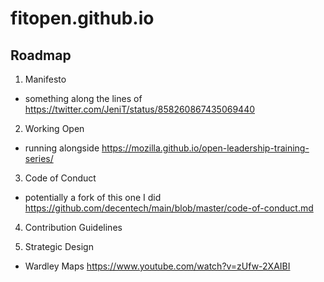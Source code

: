 # fitopen.github.io

## Roadmap
1. Manifesto
  - something along the lines of https://twitter.com/JeniT/status/858260867435069440

2. Working Open
  - running alongside https://mozilla.github.io/open-leadership-training-series/

3. Code of Conduct
  - potentially a fork of this one I did https://github.com/decentech/main/blob/master/code-of-conduct.md

4. Contribution Guidelines

5. Strategic Design
  - Wardley Maps https://www.youtube.com/watch?v=zUfw-2XAIBI
